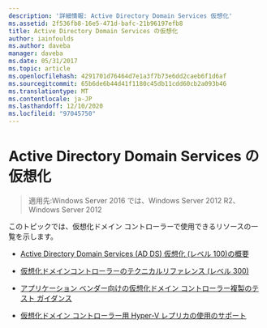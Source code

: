 ```yaml
---
description: '詳細情報: Active Directory Domain Services 仮想化'
ms.assetid: 2f536fb8-16e5-471d-bafc-21b96197efb8
title: Active Directory Domain Services の仮想化
author: iainfoulds
ms.author: daveba
manager: daveba
ms.date: 05/31/2017
ms.topic: article
ms.openlocfilehash: 4291701d76464d7e1a3f7b73e6dd2caeb6f1d6af
ms.sourcegitcommit: 65b6de6b44d41f1180c45db11cdd60cb2a093b46
ms.translationtype: MT
ms.contentlocale: ja-JP
ms.lasthandoff: 12/10/2020
ms.locfileid: "97045750"
---
```

# <a name="active-directory-domain-services-virtualization"></a>Active Directory Domain Services の仮想化

>適用先:Windows Server 2016 では、Windows Server 2012 R2、Windows Server 2012

このトピックでは、仮想化ドメイン コントローラーで使用できるリソースの一覧を示します。

-   [Active Directory Domain Services &#40;AD DS&#41; 仮想化 &#40;レベル 100&#41;の概要 ](../../../ad-ds/Introduction-to-Active-Directory-Domain-Services-AD-DS-Virtualization-Level-100.md)

-   [仮想化ドメインコントローラーのテクニカルリファレンス &#40;レベル 300&#41;](../../../ad-ds/deploy/virtual-dc/Virtualized-Domain-Controller-Technical-Reference--Level-300-.md)

-   [アプリケーション ベンダー向けの仮想化ドメイン コントローラー複製のテスト ガイダンス](../../../ad-ds/reference/virtual-dc/Virtualized-Domain-Controller-Cloning-Test-Guidance-for-Application-Vendors.md)

-   [仮想化ドメイン コントローラー用 Hyper-V レプリカの使用のサポート](../../../ad-ds/get-started/virtual-dc/Support-for-using-Hyper-V-Replica-for-virtualized-domain-controllers.md)



